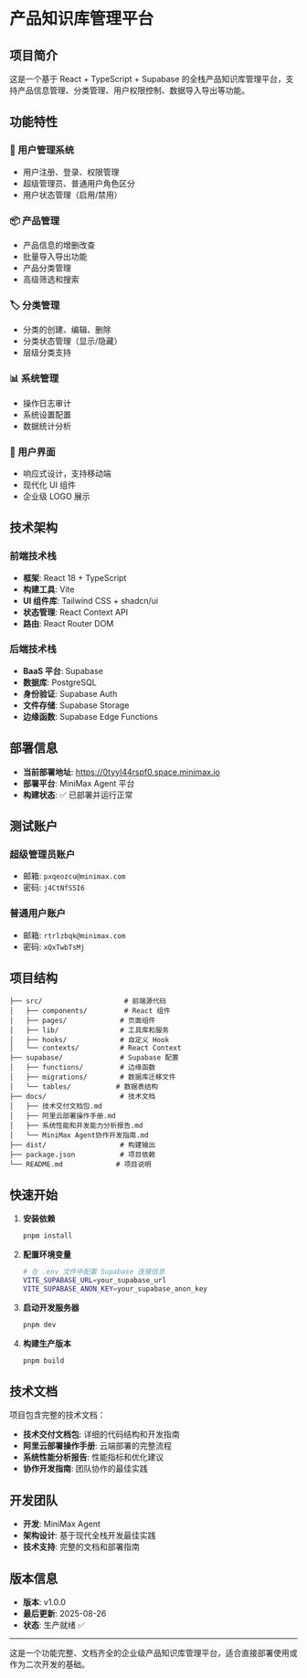 # 产品知识库管理平台

## 项目简介

这是一个基于 React + TypeScript + Supabase 的全栈产品知识库管理平台，支持产品信息管理、分类管理、用户权限控制、数据导入导出等功能。

## 功能特性

### 🔐 用户管理系统
- 用户注册、登录、权限管理
- 超级管理员、普通用户角色区分
- 用户状态管理（启用/禁用）

### 📦 产品管理
- 产品信息的增删改查
- 批量导入导出功能
- 产品分类管理
- 高级筛选和搜索

### 🏷️ 分类管理
- 分类的创建、编辑、删除
- 分类状态管理（显示/隐藏）
- 层级分类支持

### 📊 系统管理
- 操作日志审计
- 系统设置配置
- 数据统计分析

### 🎨 用户界面
- 响应式设计，支持移动端
- 现代化 UI 组件
- 企业级 LOGO 展示

## 技术架构

### 前端技术栈
- **框架**: React 18 + TypeScript
- **构建工具**: Vite
- **UI 组件库**: Tailwind CSS + shadcn/ui
- **状态管理**: React Context API
- **路由**: React Router DOM

### 后端技术栈
- **BaaS 平台**: Supabase
- **数据库**: PostgreSQL
- **身份验证**: Supabase Auth
- **文件存储**: Supabase Storage
- **边缘函数**: Supabase Edge Functions

## 部署信息

- **当前部署地址**: https://0tyyl44rspf0.space.minimax.io
- **部署平台**: MiniMax Agent 平台
- **构建状态**: ✅ 已部署并运行正常

## 测试账户

### 超级管理员账户
- 邮箱: `pxqeozcu@minimax.com`
- 密码: `j4CtNfS5I6`

### 普通用户账户
- 邮箱: `rtrlzbqk@minimax.com`
- 密码: `xQxTwbTsMj`

## 项目结构

```
├── src/                    # 前端源代码
│   ├── components/         # React 组件
│   ├── pages/             # 页面组件
│   ├── lib/               # 工具库和服务
│   ├── hooks/             # 自定义 Hook
│   └── contexts/          # React Context
├── supabase/              # Supabase 配置
│   ├── functions/         # 边缘函数
│   ├── migrations/        # 数据库迁移文件
│   └── tables/           # 数据表结构
├── docs/                  # 技术文档
│   ├── 技术交付文档包.md
│   ├── 阿里云部署操作手册.md
│   ├── 系统性能和并发能力分析报告.md
│   └── MiniMax Agent协作开发指南.md
├── dist/                  # 构建输出
├── package.json           # 项目依赖
└── README.md             # 项目说明
```

## 快速开始

1. **安装依赖**
   ```bash
   pnpm install
   ```

2. **配置环境变量**
   ```bash
   # 在 .env 文件中配置 Supabase 连接信息
   VITE_SUPABASE_URL=your_supabase_url
   VITE_SUPABASE_ANON_KEY=your_supabase_anon_key
   ```

3. **启动开发服务器**
   ```bash
   pnpm dev
   ```

4. **构建生产版本**
   ```bash
   pnpm build
   ```

## 技术文档

项目包含完整的技术文档：

- **技术交付文档包**: 详细的代码结构和开发指南
- **阿里云部署操作手册**: 云端部署的完整流程
- **系统性能分析报告**: 性能指标和优化建议
- **协作开发指南**: 团队协作的最佳实践

## 开发团队

- **开发**: MiniMax Agent
- **架构设计**: 基于现代全栈开发最佳实践
- **技术支持**: 完整的文档和部署指南

## 版本信息

- **版本**: v1.0.0
- **最后更新**: 2025-08-26
- **状态**: 生产就绪 ✅

---

这是一个功能完整、文档齐全的企业级产品知识库管理平台，适合直接部署使用或作为二次开发的基础。
